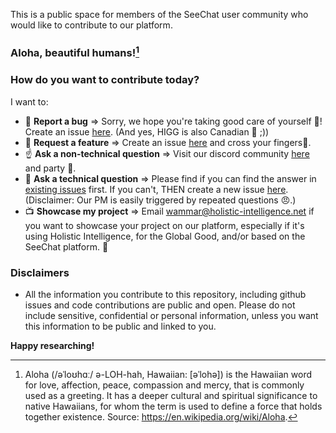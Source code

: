 This is a public space for members of the SeeChat user community who would like to contribute to our platform.

### Aloha, beautiful humans![^1] 
### How do you want to contribute today?
I want to:
- 🐛 **Report a bug** => Sorry, we hope you're taking good care of yourself 🤕! Create an issue [here](https://github.com/higgood/seechat-folks/issues/new/choose). (And yes, HIGG is also Canadian 🍁 ;))
- 🎣 **Request a feature** => Create an issue [here](https://github.com/higgood/seechat-folks/issues/new/choose) and cross your fingers🤞.
- ☝ **Ask a non-technical question** => Visit our discord community [here](TODO) and party 🥳.
- 🤔 **Ask a technical question** => Please find if you can find the answer in [existing issues](https://github.com/higgood/seechat-folks/issues) first. If you can't, THEN create a new issue [here](https://github.com/higgood/seechat-folks/issues/new/choose). (Disclaimer: Our PM is easily triggered by repeated questions 😠.)
- 📺 **Showcase my project** => Email wammar@holistic-intelligence.net if you want to showcase your project on our platform, especially if it's using Holistic Intelligence, for the Global Good, and/or based on the SeeChat platform. 🤝

### Disclaimers
- All the information you contribute to this repository, including github issues and code contributions are public and open. Please do not include sensitive, confidential or personal information, unless you want this information to be public and linked to you. 

**Happy researching!**

[^1]: Aloha (/əˈloʊhɑː/ ə-LOH-hah, Hawaiian: [əˈlohə]) is the Hawaiian word for love, affection, peace, compassion and mercy, that is commonly used as a greeting. It has a deeper cultural and spiritual significance to native Hawaiians, for whom the term is used to define a force that holds together existence. Source: https://en.wikipedia.org/wiki/Aloha.
